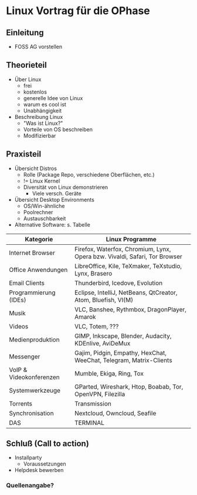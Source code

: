# Linux Vortrag für die OPhase
## Einleitung  
* FOSS AG vorstellen

## Theorieteil
* Über Linux
    * frei
    * kostenlos
    * generelle Idee von Linux
    * warum es cool ist
    * Unabhängigkeit
* Beschreibung Linux
    * "Was ist Linux?"
    * Vorteile von OS beschreiben
    * Modifizierbar
  
## Praxisteil
* Übersicht Distros
    * Rolle (Package Repo, verschiedene Oberflächen, etc.)
    * != Linux Kernel
    * Diversität von Linux demonstrieren
        * Viele versch. Geräte
* Übersicht Desktop Environments
    * OS/Win-ähnliche   
    * Poolrechner  
    * Austauschbarkeit  
* Alternative Software: s. Tabelle  

| Kategorie | Linux Programme |
| --------- | --------------- |
| Internet Browser | Firefox, Waterfox, Chromium, Lynx, Opera bzw. Vivaldi, Safari, Tor Browser |
| Office Anwendungen | LibreOffice, Kile, TeXmaker, TeXstudio, Lynx, Brasero |
| Email Clients | Thunderbird, Icedove, Evolution |
| Programmierung (IDEs) | Eclipse, IntelliJ, NetBeans, QtCreator, Atom, Bluefish, VI(M) |
| Musik | VLC, Banshee, Rythmbox, DragonPlayer, Amarok |
| Videos | VLC, Totem, ??? |
| Medienproduktion | GIMP, Inkscape, Blender, Audacity, KDEnlive, AviDeMux |
| Messenger | Gajim, Pidgin, Empathy, HexChat, WeeChat, Telegram, Matrix-Clients |
| VoIP & Videokonferenzen | Mumble, Ekiga, Ring, Tox |
| Systemwerkzeuge | GParted, Wireshark, Htop, Boabab, Tor, OpenVPN, Filezilla |
| Torrents | Transmission |
| Synchronisation | Nextcloud, Owncloud, Seafile |
| DAS | TERMINAL |

## Schluß (Call to action)
* Installparty
    * Voraussetzungen
* Helpdesk bewerben

### Quellenangabe?